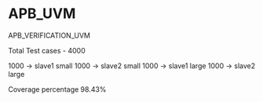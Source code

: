# APB_UVM
APB_VERIFICATION_UVM

Total Test cases - 4000

1000 -> slave1 small
1000 -> slave2 small
1000 -> slave1 large
1000 -> slave2 large


Coverage percentage 98.43%
